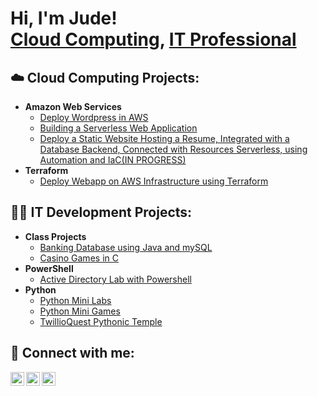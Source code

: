 <h1>Hi, I'm Jude! <br/><a href="https://github.com/Judewakim">Cloud Computing</a>, <a href="https://www.linkedin.com/in/jude-wakim-4b3a471a7/">IT Professional</a></h1>

<h2>☁️ Cloud Computing Projects:</h2>

- <b>Amazon Web Services</b>
  - [Deploy Wordpress in AWS](https://github.com/Judewakim/Deploy-Wordpress-in-AWS)
  - [Building a Serverless Web Application](https://github.com/Judewakim/wildrydes-site)
  - [Deploy a Static Website Hosting a Resume, Integrated with a Database Backend, Connected with Resources Serverless, using Automation and IaC(IN PROGRESS)]()
- <b>Terraform</b>
  - [Deploy Webapp on AWS Infrastructure using Terraform]() 


<h2>👨‍💻 IT Development Projects:</h2>

- <b>Class Projects</b>
  - [Banking Database using Java and mySQL]()
  - [Casino Games in C]()
- <b>PowerShell</b>
  - [Active Directory Lab with Powershell](https://github.com/Judewakim/Active-Directory-Lab-using-PowerShell)
- <b>Python</b>
  - [Python Mini Labs](https://github.com/Judewakim/Python-Mini-Labs)
  - [Python Mini Games](https://github.com/Judewakim/Python-Mini-Games)
  - [TwillioQuest Pythonic Temple]()

<h2> 🤳 Connect with me:</h2>

[<img align="left" alt="JudeWakim | Twitter" width="22px" src="https://cdn.jsdelivr.net/npm/simple-icons@v3/icons/twitter.svg" />][twitter]
[<img align="left" alt="JudeWakim | LinkedIn" width="22px" src="https://cdn.jsdelivr.net/npm/simple-icons@v3/icons/linkedin.svg" />][linkedin]
[<img align="left" alt="JudeWakim | Instagram" width="22px" src="https://cdn.jsdelivr.net/npm/simple-icons@v3/icons/instagram.svg" />][instagram]

[twitter]: https://twitter.com/Judewakim
[instagram]: https://www.instagram.com/vvakim/
[linkedin]: https://www.linkedin.com/in/jude-wakim-4b3a471a7/

<!--
**joshmadakor1/joshmadakor1** is a ✨ _special_ ✨ repository because its `README.md` (this file) appears on your GitHub profile.

Here are some ideas to get you started:

- 🔭 I’m currently working on ...
- 🌱 I’m currently learning ...
- 👯 I’m looking to collaborate on ...
- 🤔 I’m looking for help with ...
- 💬 Ask me about ...
- 📫 How to reach me: ...
- 😄 Pronouns: ...
- ⚡ Fun fact: ...
-->
